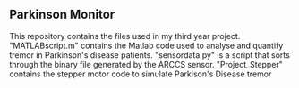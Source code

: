 ## Parkinson Monitor

This repository contains the files used in my third year project.
"MATLABscript.m" contains the Matlab code used to analyse and quantify tremor in Parkinson's disease patients.
"sensordata.py" is a script that sorts through the binary file generated by the ARCCS sensor.
"Project_Stepper" contains the stepper motor code to simulate Parkison's Disease tremor
